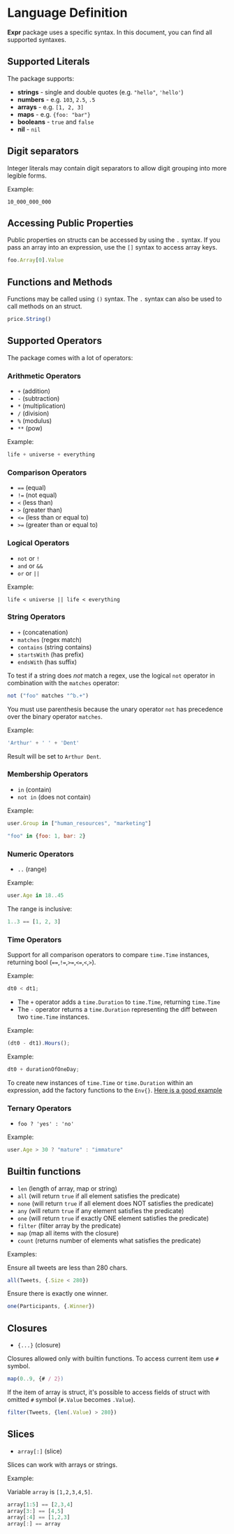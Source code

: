 # Language Definition

**Expr** package uses a specific syntax. In this document, you can find all supported
syntaxes.

## Supported Literals

The package supports:

* **strings** - single and double quotes (e.g. `"hello"`, `'hello'`)
* **numbers** - e.g. `103`, `2.5`, `.5`
* **arrays** - e.g. `[1, 2, 3]`
* **maps** - e.g. `{foo: "bar"}`
* **booleans** - `true` and `false`
* **nil** - `nil`

## Digit separators

Integer literals may contain digit separators to allow digit grouping into more legible forms.

Example:

```
10_000_000_000
```

## Accessing Public Properties

Public properties on structs can be accessed by using the `.` syntax. 
If you pass an array into an expression, use the `[]` syntax to access array keys.

```js
foo.Array[0].Value
```

## Functions and Methods

Functions may be called using `()` syntax. The `.` syntax can also be used to call methods on an struct.

```js
price.String()
```

## Supported Operators

The package comes with a lot of operators:

### Arithmetic Operators

* `+` (addition)
* `-` (subtraction)
* `*` (multiplication)
* `/` (division)
* `%` (modulus)
* `**` (pow)

Example:

```js
life + universe + everything
``` 

### Comparison Operators

* `==` (equal)
* `!=` (not equal)
* `<` (less than)
* `>` (greater than)
* `<=` (less than or equal to)
* `>=` (greater than or equal to)

### Logical Operators

* `not` or `!`
* `and` or `&&`
* `or` or `||`

Example:

```
life < universe || life < everything
```

### String Operators

* `+` (concatenation)
* `matches` (regex match)
* `contains` (string contains)
* `startsWith` (has prefix)
* `endsWith` (has suffix)

To test if a string does *not* match a regex, use the logical `not` operator in combination with the `matches` operator:

```js
not ("foo" matches "^b.+")
```

You must use parenthesis because the unary operator `not` has precedence over the binary operator `matches`.

Example:

```js
'Arthur' + ' ' + 'Dent'
```

Result will be set to `Arthur Dent`.

### Membership Operators

* `in` (contain)
* `not in` (does not contain)

Example:

```js
user.Group in ["human_resources", "marketing"]
```

```js
"foo" in {foo: 1, bar: 2}
```

### Numeric Operators

* `..` (range)

Example:

```js
user.Age in 18..45
```

The range is inclusive:

```js
1..3 == [1, 2, 3]
```

### Time Operators

Support for all comparison operators to compare `time.Time` instances, returning bool (`==`,`!=`,`>=`,`<=`,`<`,`>`).

Example:

```js
dt0 < dt1;
```

- The `+` operator adds a `time.Duration` to `time.Time`, returning `time.Time`
- The `-` operator returns a `time.Duration` representing the diff between two `time.Time` instances.

Example:

```js
(dt0 - dt1).Hours();
```

Example:

```js
dt0 + durationOfOneDay;
```

To create new instances of `time.Time` or `time.Duration` within an expression, add the factory
functions to the `Env{}`. [Here is a good example](https://github.com/antonmedv/expr/blob/master/docs/examples/dates_test.go#L58)


### Ternary Operators

* `foo ? 'yes' : 'no'`

Example:

```js
user.Age > 30 ? "mature" : "immature"
```

## Builtin functions

* `len` (length of array, map or string)
* `all` (will return `true` if all element satisfies the predicate)
* `none` (will return `true` if all element does NOT satisfies the predicate)
* `any` (will return `true` if any element satisfies the predicate)
* `one` (will return `true` if exactly ONE element satisfies the predicate)
* `filter` (filter array by the predicate)
* `map` (map all items with the closure)
* `count` (returns number of elements what satisfies the predicate)

Examples:

Ensure all tweets are less than 280 chars.

```js
all(Tweets, {.Size < 280})
```

Ensure there is exactly one winner.

```js
one(Participants, {.Winner})
```

## Closures

* `{...}` (closure)

Closures allowed only with builtin functions. To access current item use `#` symbol.

```js
map(0..9, {# / 2})
```

If the item of array is struct, it's possible to access fields of struct with omitted `#` symbol (`#.Value` becomes `.Value`).

```js
filter(Tweets, {len(.Value) > 280})
```

## Slices

* `array[:]` (slice)

Slices can work with arrays or strings.

Example:

Variable `array` is `[1,2,3,4,5]`.

```js
array[1:5] == [2,3,4] 
array[3:] == [4,5]
array[:4] == [1,2,3]
array[:] == array
```

